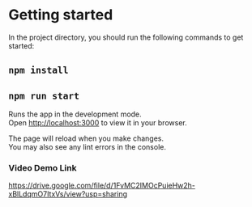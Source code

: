 # Getting started

In the project directory, you should run the following commands to get started:

## `npm install`

## `npm run start`

Runs the app in the development mode.\
Open [http://localhost:3000](http://localhost:3000) to view it in your browser.

The page will reload when you make changes.\
You may also see any lint errors in the console.

### Video Demo Link

<https://drive.google.com/file/d/1FvMC2IMOcPuieHw2h-xBlLdqmO7ItxVs/view?usp=sharing>
